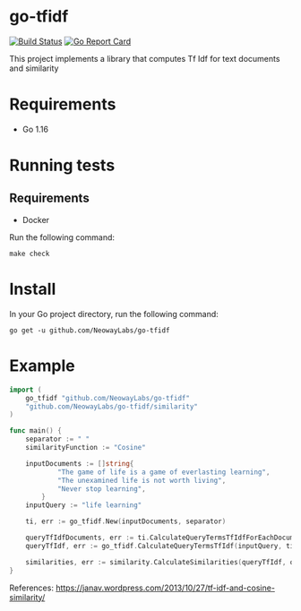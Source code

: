 # go-tfidf
[![Build Status](https://travis-ci.com/NeowayLabs/go-tfidf.svg?branch=main)](https://travis-ci.com/NeowayLabs/go-tfidf)
[![Go Report Card](https://goreportcard.com/badge/github.com/NeowayLabs/go-tfidf)](https://goreportcard.com/report/github.com/NeowayLabs/go-tfidf)

This project implements a library that computes Tf Idf for text documents and similarity


# Requirements

- Go 1.16

# Running tests

## Requirements

- Docker

Run the following command:

```
make check
```

# Install

In your Go project directory, run the following command:

```
go get -u github.com/NeowayLabs/go-tfidf
```

# Example

```go
import (
	go_tfidf "github.com/NeowayLabs/go-tfidf"
	"github.com/NeowayLabs/go-tfidf/similarity"
)

func main() {
	separator := " "
	similarityFunction := "Cosine"

	inputDocuments := []string{
			"The game of life is a game of everlasting learning",
			"The unexamined life is not worth living",
			"Never stop learning",
		}
	inputQuery := "life learning"

	ti, err := go_tfidf.New(inputDocuments, separator)

	queryTfIdfDocuments, err := ti.CalculateQueryTermsTfIdfForEachDocument(inputQuery)
	queryTfIdf, err := go_tfidf.CalculateQueryTermsTfIdf(inputQuery, ti.DocumentSeparator)

	similarities, err := similarity.CalculateSimilarities(queryTfIdf, queryTfIdfDocuments, similarityFunction)
}

```


References: https://janav.wordpress.com/2013/10/27/tf-idf-and-cosine-similarity/